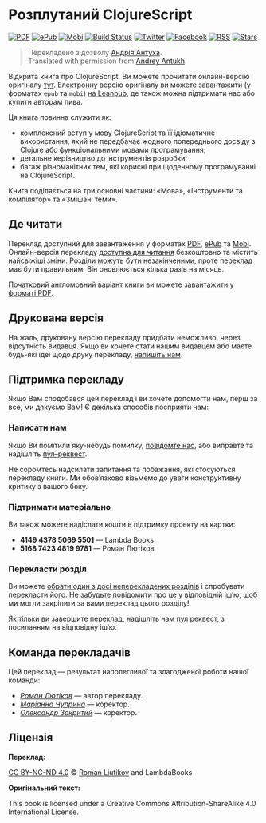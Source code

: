 # Розплутаний ClojureScript

[![PDF][pdf-image]][pdf-url]
[![ePub][epub-image]][epub-url]
[![Mobi][mobi-image]][mobi-url]
[![Build Status][travis-image]][travis-url]
[![Twitter][twitter-image]][twitter-url]
[![Facebook][facebook-image]][facebook-url]
[![RSS][rss-image]][rss-url]
[![Stars][github-image]][github-url]

> Перекладенo з дoзвoлу [Андрія Антуха](https://twitter.com/niwinz).  
> Translated with permission from [Andrey Antukh](https://twitter.com/niwinz).

Відкрита книга про ClojureScript. Ви можете прочитати онлайн-версію оригіналу [тут](http://funcool.github.io/clojurescript-unraveled/). Електронну версію оригіналу ви можете завантажити (у форматах `epub` та `mobi`) [на Leanpub](http://leanpub.com/clojurescript-unraveled), де також можна підтримати нас або купити авторам пива.

Ця книга повинна служити як:

- комплексний вступ у мову ClojureScript та її ідіоматичне використання, який не передбачає жодного попереднього досвіду з Clojure або функціональними мовами програмування;
- детальне керівництво до інструментів розробки;
- багаж різноманітних тем, які корисні при щоденному програмуванні на ClojureScript.

Книга поділяється на три основні частини: «Мова», «Інструменти та компілятор» та «Змішані теми».

## Де читати

Переклад доступний для завантаження у форматах [PDF][pdf-url], [ePub][epub-url] та [Mobi][mobi-url]. Онлайн-версія перекладу [доступна для читання][site-url] безкоштовно та містить найсвіжіші зміни. Розділи можуть бути незакінченими, проте переклад має бути правильним. Він оновлюється кілька разів на місяць.

Початковий англомовний варіант книги ви можете [завантажити у форматі PDF](https://leanpub.com/clojurescript-unraveled).

## Друкована версія

На жаль, друковану версію перекладу придбати неможливо, через відсутність видавця. Якщо ви хочете стати нашим видавцем або маєте будь-які ідеї щодо друку перекладу, [напишіть нам](mailto:lambdabooks+email@denysdovhan.com).

## Підтримка перекладу

Якщо Вам сподобався цей переклад і ви хочете допомогти нам, перш за все, ми дякуємо Вам! Є декілька способів посприяти нам:

### Написати нам

Якщо Ви помітили яку-небудь помилку, [повідомте нас](https://github.com/LambdaBooks/clojurescript-unraveled/issues), або виправте та надішліть [пул–реквест](https://github.com/LambdaBooks/clojurescript-unraveled/compare).

Не соромтесь надсилати запитання та побажання, які стосуються перекладу книги. Ми обов’язково візьмемо до уваги конструктивну критику з вашого боку.

### Підтримати матеріально

Ви також можете надіслати кошти в підтримку проекту на картки:

* **4149 4378 5069 5501** — Lambda Books
* **5168 7423 4819 9781** — Роман Лютіков

### Перекласти розділ

Ви можете [обрати один з досі неперекладених розділів](https://git.io/vDX2E) і спробувати перекласти його. Не забудьте повідомити про це у відповідній іш’ю, щоб ми могли закріпити за вами переклад цього розділу!

Як тільки ви завершите переклад, надішліть нам [пул реквест](https://github.com/LambdaBooks/clojurescript-unraveled/compare), з посиланням на відповідну іш’ю.

## Команда перекладачів

Цей переклад — результат наполегливої та злагодженої роботи нашої команди:

* [_Роман Лютіков_](https://twitter.com/roman01la) — автор перекладу.
* [_Маріанна Чуприна_](https://twitter.com/marianna_ch_a) — коректор.
* [_Олександр Закритий_](https://twitter.com/nevusnews) — коректор.

## Ліцензія

**Переклад:**

[CC BY-NC-ND 4.0][cc-by-nc-nd-4.0] © [Roman Liutikov](https://romanliutikov.com) and LambdaBooks

**Оригінальний текст:**

This book is licensed under a Creative Commons Attribution-ShareAlike 4.0 International License.

<!-- Download links -->

[site-url]: http://lambdabooks.github.io/clojurescript-unraveled

[pdf-url]: https://www.gitbook.com/download/pdf/book/LambdaBooks/clojurescript-unraveled
[pdf-image]: https://img.shields.io/badge/get-PDF-EB4E33.svg?style=flat-square

[epub-url]: https://www.gitbook.com/download/epub/book/LambdaBooks/clojurescript-unraveled
[epub-image]: https://img.shields.io/badge/get-ePub-85B916.svg?style=flat-square

[mobi-url]: https://www.gitbook.com/download/mobi/book/LambdaBooks/clojurescript-unraveled
[mobi-image]: https://img.shields.io/badge/get-Mobi-E8A138.svg?style=flat-square

<!-- References -->

[cc-by-nc-nd-4.0]: https://creativecommons.org/licenses/by-nc-nd/4.0/

[travis-url]: https://travis-ci.org/LambdaBooks/clojurescript-unraveled
[travis-image]: https://img.shields.io/travis/LambdaBooks/clojurescript-unraveled.svg?style=flat-square

[twitter-url]: https://twitter.com/LambdaBooks
[twitter-image]: https://img.shields.io/badge/twitter-%40LambdaBooks-00ACEE.svg?style=flat-square

[rss-url]: http://clojurescript-unraveled.lambdabooks.github.io/rss.xml
[rss-image]: https://img.shields.io/badge/rss-subscribe-F4B83F.svg?style=flat-square

[github-url]: https://github.com/LambdaBooks/clojurescript-unraveled
[github-image]: https://img.shields.io/github/stars/LambdaBooks/clojurescript-unraveled.svg?style=social&label=Star

[facebook-url]: https://facebook.com/lambdabooks
[facebook-image]: https://img.shields.io/badge/facebook-lambdabooks-4267b2.svg?style=flat-square